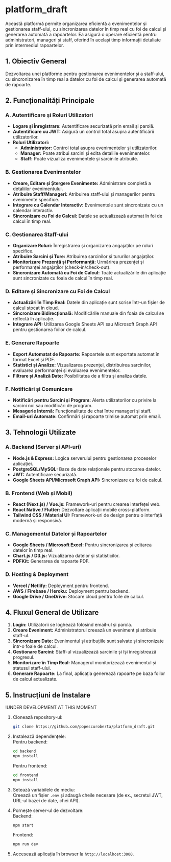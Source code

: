 # platform_draft

Această platformă permite organizarea eficientă a evenimentelor și gestionarea staff-ului, cu sincronizarea datelor în timp real cu foi de calcul și generarea automată a rapoartelor. Ea asigură o operare eficientă pentru administratori, manageri și staff, oferind în același timp informații detaliate prin intermediul rapoartelor.

## 1. Obiectiv General

Dezvoltarea unei platforme pentru gestionarea evenimentelor și a staff-ului, cu sincronizarea în timp real a datelor cu foi de calcul și generarea automată de rapoarte.

## 2. Funcționalități Principale

### A. Autentificare și Roluri Utilizatori
- **Logare și Înregistrare:** Autentificare securizată prin email și parolă.
- **Autentificare cu JWT:** Asigură un control total asupra autentificării utilizatorilor.
- **Roluri Utilizatori:**
  - **Administrator:** Control total asupra evenimentelor și utilizatorilor.
  - **Manager:** Poate atribui sarcini și edita detaliile evenimentelor.
  - **Staff:** Poate vizualiza evenimentele și sarcinile atribuite.

### B. Gestionarea Evenimentelor
- **Creare, Editare și Ștergere Evenimente:** Administrare completă a detaliilor evenimentului.
- **Atribuire Staff/Manageri:** Atribuirea staff-ului și managerilor pentru evenimente specifice.
- **Integrare cu Calendar Interactiv:** Evenimentele sunt sincronizate cu un calendar interactiv.
- **Sincronizare cu Foi de Calcul:** Datele se actualizează automat în foi de calcul în timp real.

### C. Gestionarea Staff-ului
- **Organizare Roluri:** Înregistrarea și organizarea angajaților pe roluri specifice.
- **Atribuire Sarcini și Ture:** Atribuirea sarcinilor și tururilor angajaților.
- **Monitorizare Prezență și Performanță:** Urmărirea prezenței și performanței angajaților (check-in/check-out).
- **Sincronizare Automată cu Foi de Calcul:** Toate actualizările din aplicație sunt sincronizate cu foaia de calcul în timp real.

### D. Editare și Sincronizare cu Foi de Calcul
- **Actualizări în Timp Real:** Datele din aplicație sunt scrise într-un fișier de calcul stocat în cloud.
- **Sincronizare Bidirecțională:** Modificările manuale din foaia de calcul se reflectă în aplicație.
- **Integrare API:** Utilizarea Google Sheets API sau Microsoft Graph API pentru gestionarea foilor de calcul.

### E. Generare Rapoarte
- **Export Automatat de Rapoarte:** Rapoartele sunt exportate automat în format Excel și PDF.
- **Statistici și Analize:** Vizualizarea prezenței, distribuirea sarcinilor, evaluarea performanței și evaluarea evenimentelor.
- **Filtrare și Analiză Date:** Posibilitatea de a filtra și analiza datele.

### F. Notificări și Comunicare
- **Notificări pentru Sarcini și Program:** Alerta utilizatorilor cu privire la sarcini noi sau modificări de program.
- **Mesagerie Internă:** Funcționalitate de chat între manageri și staff.
- **Email-uri Automate:** Confirmări și rapoarte trimise automat prin email.

## 3. Tehnologii Utilizate

### A. Backend (Server și API-uri)
- **Node.js & Express:** Logica serverului pentru gestionarea proceselor aplicației.
- **PostgreSQL/MySQL:** Baze de date relaționale pentru stocarea datelor.
- **JWT:** Autentificare securizată.
- **Google Sheets API/Microsoft Graph API:** Sincronizare cu foi de calcul.

### B. Frontend (Web și Mobil)
- **React (Next.js) / Vue.js:** Framework-uri pentru crearea interfeței web.
- **React Native / Flutter:** Dezvoltare aplicații mobile cross-platform.
- **Tailwind CSS / Material UI:** Framework-uri de design pentru o interfață modernă și responsivă.

### C. Managementul Datelor și Rapoartelor
- **Google Sheets / Microsoft Excel:** Pentru sincronizarea și editarea datelor în timp real.
- **Chart.js / D3.js:** Vizualizarea datelor și statisticilor.
- **PDFKit:** Generarea de rapoarte PDF.

### D. Hosting & Deployment
- **Vercel / Netlify:** Deployment pentru frontend.
- **AWS / Firebase / Heroku:** Deployment pentru backend.
- **Google Drive / OneDrive:** Stocare cloud pentru foile de calcul.

## 4. Fluxul General de Utilizare

1. **Login:** Utilizatorii se loghează folosind email-ul și parola.
2. **Creare Eveniment:** Administratorul creează un eveniment și atribuie staff-ul.
3. **Sincronizare Date:** Evenimentul și atribuțiile sunt salvate și sincronizate într-o foaie de calcul.
4. **Gestionare Sarcini:** Staff-ul vizualizează sarcinile și își înregistrează progresul.
5. **Monitorizare în Timp Real:** Managerul monitorizează evenimentul și statusul staff-ului.
6. **Generare Rapoarte:** La final, aplicația generează rapoarte pe baza foilor de calcul actualizate.

## 5. Instrucțiuni de Instalare
!UNDER DEVELOPMENT AT THIS MOMENT

1. Clonează repository-ul:  
   ```bash
   git clone https://github.com/popescuroberta/platform_draft.git
   ```

2. Instalează dependențele:  
   Pentru backend:  
   ```bash
   cd backend  
   npm install
   ```
   Pentru frontend:  
   ```bash
   cd frontend  
   npm install
   ```

3. Setează variabilele de mediu:  
   Creează un fișier `.env` și adaugă cheile necesare (de ex., secretul JWT, URL-ul bazei de date, chei API).

4. Pornește server-ul de dezvoltare:  
   Backend:  
   ```bash
   npm start
   ```
   Frontend:  
   ```bash
   npm run dev
   ```

5. Accesează aplicația în browser la `http://localhost:3000`.
